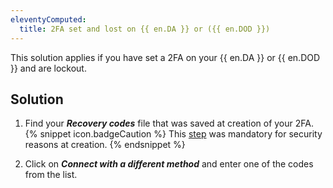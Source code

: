 ```yaml
---
eleventyComputed:
  title: 2FA set and lost on {{ en.DA }} or ({{ en.DOD }})
---
```

This solution applies if you have set a 2FA on your {{ en.DA }} or {{ en.DOD }} and are lockout.
## Solution
1. Find your ***Recovery codes*** file that was saved at creation of your 2FA.  
{% snippet icon.badgeCaution %}
This [step](/cloud/sign-in-security/two-step-verification/#recovery-codes) was mandatory for security reasons at creation.
{% endsnippet %}  

2. Click on ***Connect with a different method*** and enter one of the codes from the list.
